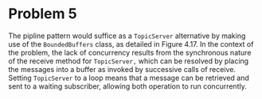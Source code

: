 # Problem 5

The pipline pattern would suffice as a `TopicServer` alternative by making use of the `BoundedBuffers` class, as detailed in Figure 4.17. In the context of the problem, the lack of concurrency results from the synchronous nature of the receive method for `TopicServer,` which can be resolved by placing the messages into a buffer as invoked by successive calls of receive. Setting `TopicServer` to a loop means that a message can be retrieved and sent to a waiting subscriber, allowing both operation to run concurrently.
